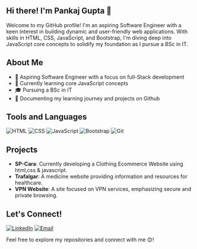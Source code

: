 ## Hi there! I'm Pankaj Gupta 👋
Welcome to my GitHub profile! I'm an aspiring Software Engineer with a keen interest in building dynamic and user-friendly web applications. With skills in HTML, CSS, JavaScript, and Bootstrap, I'm diving deep into JavaScript core concepts to solidify my foundation as I pursue a BSc in IT.

## About Me
- 💼 Aspiring Software Engineer with a focus on full-Stack development
- 🌱 Currently learning core JavaScript concepts
- 🎓 Pursuing a BSc in IT
- 🔄 Documenting my learning journey and projects on Github

## Tools and Languages
![HTML](https://img.shields.io/badge/HTML-FF4500?style=flat&logo=html5&logoColor=white)
![CSS](https://img.shields.io/badge/CSS-1572B6?style=flat&logo=css3&logoColor=white)
![JavaScript](https://img.shields.io/badge/JavaScript-F7DF1E?style=flat&logo=javascript&logoColor=black)
![Bootstrap](https://img.shields.io/badge/Bootstrap-563D7C?style=flat&logo=bootstrap&logoColor=white)
![Git](https://img.shields.io/badge/Git-F05032?style=flat&logo=git&logoColor=white)

## Projects
- **SP-Cara**: Currently developing a Clothing Ecommerce Website using html,css & javascript.
- **Trafalgar**: A medicine website providing information and resources for healthcare.
- **VPN Website**: A site focused on VPN services, emphasizing secure and private browsing.

## Let's Connect!
[![LinkedIn](https://img.shields.io/badge/LinkedIn-0077B5?style=flat&logo=linkedin&logoColor=white)](https://www.linkedin.com/in/pankaj026/)
[![Email](https://img.shields.io/badge/Email-D14836?style=flat&logo=gmail&logoColor=white)](mailto:pankajgupta1063@gmail.com)

Feel free to explore my repositories and connect with me 😊!
